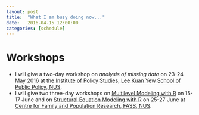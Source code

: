 ```yaml
---
layout: post
title:  "What I am busy doing now..."
date:   2016-04-15 12:00:00
categories: [schedule]
---
```



# Workshops
* I will give a two-day workshop on *analysis of missing data* on 23-24 May 2016 at [the Institute of Policy Studies, Lee Kuan Yew School of Public Policy, NUS](http://lkyspp.nus.edu.sg/).
* I will give two three-day workshops on [Multilevel Modeling with R](http://www.fas.nus.edu.sg/cfpr/Training%20Program/images/Multilevel_modeling_2016.pdf) on 15-17 June and on [Structural Equation Modeling with R](http://www.fas.nus.edu.sg/cfpr/Training%20Program/images/Structural_Equation_Modeling_2016.pdf) on 25-27 June at [Centre for Family and Population Research, FASS, NUS](http://www.fas.nus.edu.sg/cfpr/Training%20Program/schedule.html).

